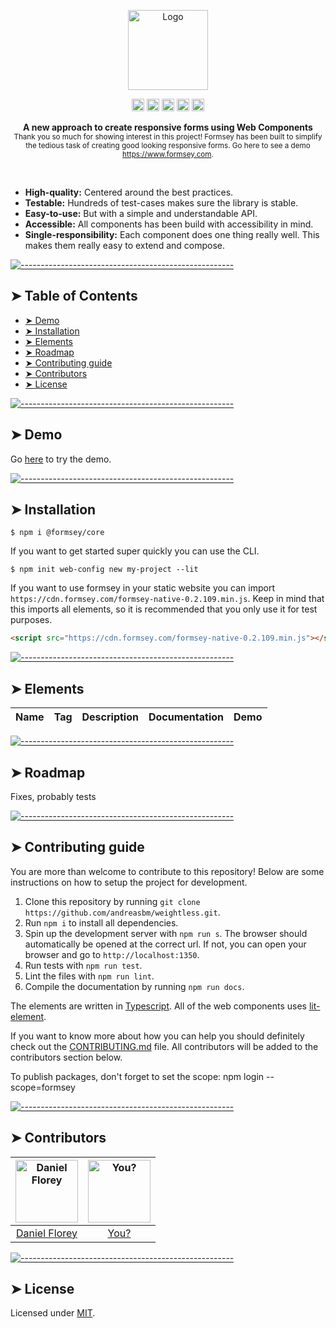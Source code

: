 <!-- ⚠️ This README has been generated from the file(s) "blueprint.md" ⚠️--><p align="center">
  <img src="https://www.formsey.com/assets/images/Formsey_Icon_256x256.png" alt="Logo" width="128" height="auto" />
</p>
<p align="center">
		<a href="https://npmcharts.com/compare/@formsey/core?minimal=true"><img alt="Downloads per month" src="https://img.shields.io/npm/dm/@formsey/core.svg" height="20"/></a>
<a href="https://www.npmjs.com/package/@formsey/core"><img alt="NPM Version" src="https://img.shields.io/npm/v/@formsey/core.svg" height="20"/></a>
<a href="https://david-dm.org/floreysoft/formsey-components"><img alt="Dependencies" src="https://img.shields.io/david/floreysoft/formsey-components.svg" height="20"/></a>
<a href="https://github.com/floreysoft/formsey-components/graphs/contributors"><img alt="Contributors" src="https://img.shields.io/github/contributors/floreysoft/formsey-components.svg" height="20"/></a>
<a href="https://www.webcomponents.org/element/formsey"><img alt="Published on webcomponents.org" src="https://img.shields.io/badge/webcomponents.org-published-blue.svg" height="20"/></a>
	</p>

<p align="center">
  <b>A new approach to create responsive forms using Web Components</b></br>
  <sub>Thank you so much for showing interest in this project! Formsey has been built to simplify the tedious task of creating good looking responsive forms. Go here to see a demo <a href="https://www.formsey.com">https://www.formsey.com</a>.<sub>
</p>

<br />

* **High-quality:** Centered around the best practices.
* **Testable:** Hundreds of test-cases makes sure the library is stable.
* **Easy-to-use:** But with a simple and understandable API.
* **Accessible:** All components has been build with accessibility in mind.
* **Single-responsibility:** Each component does one thing really well. This makes them really easy to extend and compose.

[![-----------------------------------------------------](https://raw.githubusercontent.com/andreasbm/readme/master/assets/lines/colored.png)](#table-of-contents)

## ➤ Table of Contents

* [➤ Demo](#-demo)
* [➤ Installation](#-installation)
* [➤ Elements](#-elements)
* [➤ Roadmap](#-roadmap)
* [➤ Contributing guide](#-contributing-guide)
* [➤ Contributors](#-contributors)
* [➤ License](#-license)


[![-----------------------------------------------------](https://raw.githubusercontent.com/andreasbm/readme/master/assets/lines/colored.png)](#demo)

## ➤ Demo

Go [here](https://www.formsey.com) to try the demo.


[![-----------------------------------------------------](https://raw.githubusercontent.com/andreasbm/readme/master/assets/lines/colored.png)](#installation)

## ➤ Installation

```
$ npm i @formsey/core
```

If you want to get started super quickly you can use the CLI.

```
$ npm init web-config new my-project --lit
```

If you want to use formsey in your static website you can import `https://cdn.formsey.com/formsey-native-0.2.109.min.js`. Keep in mind that this imports all elements, so it is recommended that you only use it for test purposes.

```html
<script src="https://cdn.formsey.com/formsey-native-0.2.109.min.js"></script>
```


[![-----------------------------------------------------](https://raw.githubusercontent.com/andreasbm/readme/master/assets/lines/colored.png)](#elements)

## ➤ Elements


| Name | Tag | Description | Documentation | Demo |
|------|-----|-------------|---------------|------|




[![-----------------------------------------------------](https://raw.githubusercontent.com/andreasbm/readme/master/assets/lines/colored.png)](#roadmap)

## ➤ Roadmap

Fixes, probably tests


[![-----------------------------------------------------](https://raw.githubusercontent.com/andreasbm/readme/master/assets/lines/colored.png)](#contributing-guide)

## ➤ Contributing guide

You are more than welcome to contribute to this repository! Below are some instructions on how to setup the project for development.

1. Clone this repository by running `git clone https://github.com/andreasbm/weightless.git`.
2. Run `npm i` to install all dependencies.
3. Spin up the development server with `npm run s`. The browser should automatically be opened at the correct url. If not, you can open your browser and go to `http://localhost:1350`.
4. Run tests with `npm run test`.
5. Lint the files with `npm run lint`.
6. Compile the documentation by running `npm run docs`.

The elements are written in [Typescript](https://www.typescriptlang.org/). All of the web components uses [lit-element](https://lit-element.polymer-project.org/).

If you want to know more about how you can help you should definitely check out the [CONTRIBUTING.md](/CONTRIBUTING.md) file. All contributors will be added to the contributors section below.

To publish packages, don't forget to set the scope:
npm login --scope=formsey


[![-----------------------------------------------------](https://raw.githubusercontent.com/andreasbm/readme/master/assets/lines/colored.png)](#contributors)

## ➤ Contributors
	

| [<img alt="Daniel Florey" src="https://avatars0.githubusercontent.com/u/2938750?s=460&v=4" width="100">](https://twitter.com/danielflorey) | [<img alt="You?" src="https://joeschmoe.io/api/v1/random" width="100">](https://github.com/andreasbm/weightless/blob/master/CONTRIBUTING.md) |
|:--------------------------------------------------:|:--------------------------------------------------:|
| [Daniel Florey](https://twitter.com/danielflorey) | [You?](https://github.com/andreasbm/weightless/blob/master/CONTRIBUTING.md) |


[![-----------------------------------------------------](https://raw.githubusercontent.com/andreasbm/readme/master/assets/lines/colored.png)](#license)

## ➤ License
	
Licensed under [MIT](https://opensource.org/licenses/MIT).